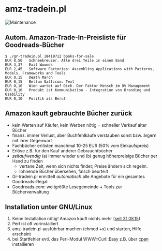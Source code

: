 # amz-tradein.pl

![Maintenance](https://img.shields.io/maintenance/yes/2015.svg)


## Autom. Amazon-Trade-In-Preisliste für Goodreads-Bücher
```console
$ ./gr-tradein.pl 18418712 books-for-sale
EUR 8,50   Schneekreuzer. Alle drei Teile in einem Band
EUR 3,37   Exit Wounds
EUR 2,45   Software Factories: Assembling Applications with Patterns, Models, Frameworks and Tools
EUR 0,15   Death March
EUR 0,15   Bellum Gallicum. Text
EUR 0,10   Wien wartet auf Dich. Der Faktor Mensch im DV Management
EUR 0,10   Produkt ist Kommunikation - Integration von Branding und Usability
EUR 0,10   Politik als Beruf
```

## Amazon kauft gebrauchte Bücher zurück
- kein Warten auf Käufer, kein Werben nötig = schneller Verkauf alter Bücher
- finanz. immer Verlust, aber Buchfehlkäufe verstauben sonst bzw. ärgern mit ihrer Gegenwart
- Fachbücher erlösten manchmal 10-25 EUR (50% vom Einkaufspreis)
- Erlöse z.B. für den Kauf anderer Gebrauchtbücher
- _zeitaufwendig_ (a) immer wieder und (b) genug höherpreisige Bücher per Hand zu finden
  - vertane Zeit, wenn sich nichts findet; Preise ändern sich regelm.
  - lohnende Bücher übersehen, falsch beurteilt
- Gr-tradein.pl ermittelt _automatisch_ alle Angebote für ein gesamtes Goodreads-Regal
- Goodreads.com: weltgrößte Lesegemeinde + Tools zur Bücherverwaltung


## Installation unter GNU/Linux
1. Keine Installation nötig! Amazon kauft nichts mehr ([seit 31.08.15](https://www.amazon.de/gp/browse/ref=trdrt_conf_exodus?ie=UTF8&node=4455884031))
2. Perl ist oft vorinstalliert
3. amz-tradein.pl ausführbar machen (chmod +x) und starten, Hilfe erscheint
4. bei Startfehler evtl. das Perl-Modul WWW::Curl::Easy z.B. über [cpan](http://perl.about.com/od/packagesmodules/qt/perlcpan.htm) installieren
